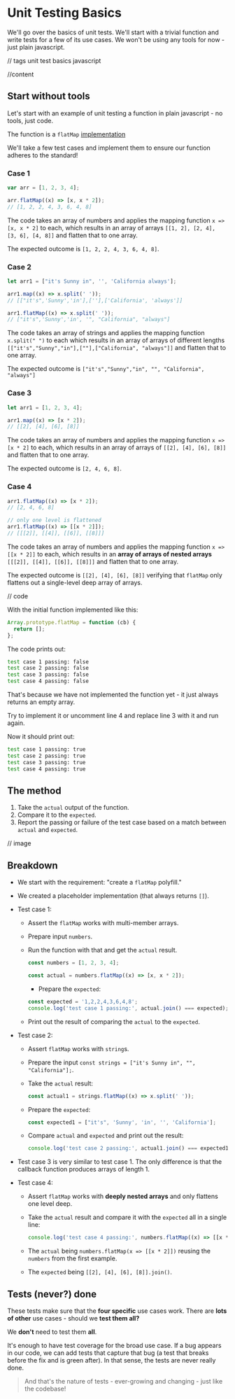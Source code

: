 # Unit Testing Basics

We'll go over the basics of unit tests. We'll start with a trivial function and write tests for a few of its use cases. We won't be using any tools for now - just plain javascript.

// tags
unit test
basics
javascript

//content

## Start without tools

Let's start with an example of unit testing a function in plain javascript - no tools, just code.

The function is a `flatMap` [implementation](https://developer.mozilla.org/en-US/docs/Web/JavaScript/Reference/Global_Objects/Array/flatMap)

We'll take a few test cases and implement them to ensure our function adheres to the standard!

### Case 1

```js
var arr = [1, 2, 3, 4];

arr.flatMap((x) => [x, x * 2]);
// [1, 2, 2, 4, 3, 6, 4, 8]
```

The code takes an array of numbers and applies the mapping function `x => [x, x * 2]` to each, which results in an array of arrays `[[1, 2], [2, 4], [3, 6], [4, 8]]` and flatten that to one array.

The expected outcome is `[1, 2, 2, 4, 3, 6, 4, 8]`.

### Case 2

```js
let arr1 = ["it's Sunny in", '', 'California always'];

arr1.map((x) => x.split(' '));
// [["it's",'Sunny','in'],[''],['California', 'always']]

arr1.flatMap((x) => x.split(' '));
// ["it's",'Sunny','in', '", "California", "always"]
```

The code takes an array of strings and applies the mapping function `x.split(" ")` to each which results in an array of arrays of different lengths `[["it's","Sunny","in"],[""],["California", "always"]]` and flatten that to one array.

The expected outcome is `["it's","Sunny","in", "", "California", "always"]`

### Case 3

```js
let arr1 = [1, 2, 3, 4];

arr1.map((x) => [x * 2]);
// [[2], [4], [6], [8]]
```

The code takes an array of numbers and applies the mapping function `x => [x * 2]` to each, which results in an array of arrays of `[[2], [4], [6], [8]]` and flatten that to one array.

The expected outcome is `[2, 4, 6, 8]`.

### Case 4

```js
arr1.flatMap((x) => [x * 2]);
// [2, 4, 6, 8]

// only one level is flattened
arr1.flatMap((x) => [[x * 2]]);
// [[[2]], [[4]], [[6]], [[8]]]
```

The code takes an array of numbers and applies the mapping function `x => [[x * 2]]` to each, which results in an **array of arrays of nested arrays** `[[[2]], [[4]], [[6]], [[8]]]` and flatten that to one array.

The expected outcome is `[[2], [4], [6], [8]]` verifying that `flatMap` only flattens out a single-level deep array of arrays.

// code

With the initial function implemented like this:

```js
Array.prototype.flatMap = function (cb) {
  return [];
};
```

The code prints out:

```sh
test case 1 passing: false
test case 2 passing: false
test case 3 passing: false
test case 4 passing: false
```

That's because we have not implemented the function yet - it just always returns an empty array.

Try to implement it or uncomment line 4 and replace line 3 with it and run again.

Now it should print out:

```sh
test case 1 passing: true
test case 2 passing: true
test case 3 passing: true
test case 4 passing: true
```

## The method

1. Take the `actual` output of the function.
2. Compare it to the `expected`.
3. Report the passing or failure of the test case based on a match between `actual` and `expected`.

// image

## Breakdown

- We start with the requirement: "create a `flatMap` polyfill."
- We created a placeholder implementation (that always returns `[]`).
- Test case 1:

  - Assert the `flatMap` works with multi-member arrays.
  - Prepare input `numbers`.
  - Run the function with that and get the `actual` result.

    ```js
    const numbers = [1, 2, 3, 4];

    const actual = numbers.flatMap((x) => [x, x * 2]);
    ```

    - Prepare the `expected`:

    ```js
    const expected = '1,2,2,4,3,6,4,8';
    console.log('test case 1 passing:', actual.join() === expected);
    ```

  - Print out the result of comparing the `actual` to the `expected`.

- Test case 2:

  - Assert `flatMap` works with `string`s.
  - Prepare the input `const strings = ["it's Sunny in", "", "California"];`.
  - Take the `actual` result:

    ```js
    const actual1 = strings.flatMap((x) => x.split(' '));
    ```

  - Prepare the `expected`:

    ```js
    const expected1 = ["it's", 'Sunny', 'in', '', 'California'];
    ```

  - Compare `actual` and `expected` and print out the result:

    ```js
    console.log('test case 2 passing:', actual1.join() === expected1.join());
    ```

- Test case 3 is very similar to test case 1. The only difference is that the callback function produces arrays of length 1.

- Test case 4:

  - Assert `flatMap` works with **deeply nested arrays** and only flattens one level deep.
  - Take the `actual` result and compare it with the `expected` all in a single line:

    ```js
    console.log('test case 4 passing:', numbers.flatMap((x) => [[x * 2]]).join() === [[2], [4], [6], [8]].join());
    ```

  - The `actual` being `numbers.flatMap(x => [[x * 2]])` reusing the `numbers` from the first example.
  - The `expected` being `[[2], [4], [6], [8]].join()`.

## Tests (never?) done

These tests make sure that the **four specific** use cases work. There are **lots of other** use cases - should we **test them all?**

We **don't** need to test them **all**.

It's enough to have test coverage for the broad use case. If a bug appears in our code, we can add tests that capture that bug (a test that breaks before the fix and is green after). In that sense, the tests are never really done.

> And that's the nature of tests - ever-growing and changing - just like the codebase!
